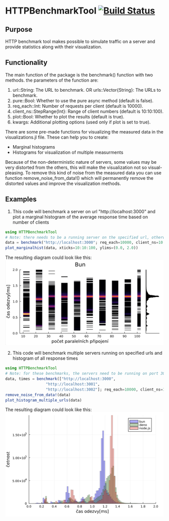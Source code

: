 # HTTPBenchmarkTool [![Build Status](https://github.com/ribardej/HTTPBenchmarkTool.jl/actions/workflows/CI.yml/badge.svg?branch=main)](https://github.com/ribardej/HTTPBenchmarkTool.jl/actions/workflows/CI.yml?query=branch%3Amain)

## Purpose
HTTP benchmark tool makes possible to simulate traffic on a server and provide statistics along with their visualization.

## Functionality
The main function of the package is the benchmark() function with two methods.
the parameters of the function are:
1. url::String: The URL to benchmark. OR urls::Vector{String}: The URLs to benchmark.
2. pure::Bool: Whether to use the pure async method (default is false).
3. req_each::Int: Number of requests per client (default is 10000).
4. client_ns::StepRange{Int}: Range of client numbers (default is 10:10:100).
5. plot::Bool: Whether to plot the results (default is true).
6. kwargs: Additional plotting options (used only if plot is set to true).

There are some pre-made functions for visualizing the measured data in the visualizations.jl file. These can help you to create:
+ Marginal histograms
+ Histograms for visualization of multiple measurments

Because of the non-deterministic nature of servers, some values may be very distorted from the others, this will make the visualization not so visual-pleasing. To remove this kind of noise from the measured data you can use function remove_noise_from_data!() which will permanently remove the distorted values and improve the visualization methods.

## Examples
1. This code will benchmark a server on url "http://localhost:3000" and plot a marginal histogram of the average response time based on number of clients
```julia
using HTTPBenchmarkTool
# Note: there needs to be a running server on the specified url, otherwise the call will result into an error
data = benchmark("http://localhost:3000"; req_each=10000, client_ns=10:10:100)
plot_marginalhist(data, xticks=10:10:100, ylims=(0.0, 2.0)) 
```
The resulting diagram could look like this:
![label](/examples/bun.jpg "marginal histogram")

2. This code will benchmark multiple servers running on specified urls and histogram of all response times
```julia
using HTTPBenchmarkTool
# Note: for these benchmarks, the servers need to be running on port 3000, 3001, 3002 respectively.    
data, times = benchmark(["http://localhost:3000", 
                  "http://localhost:3001", 
                  "http://localhost:3002"]; req_each=10000, client_ns=10:10:100, plot=false)
remove_noise_from_data!(data)
plot_histogram_multiple_urls(data)
```
The resulting diagram could look like this:
![label2](/examples/histogram.png "histogram multiple urls")
